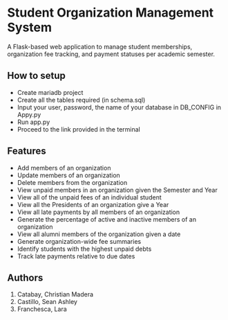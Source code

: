 # Student Organization Management System

A Flask-based web application to manage student memberships, organization fee tracking, and payment statuses per academic semester.

## How to setup

- Create mariadb project
- Create all the tables required (in schema.sql)
- Input your user, password, the name of your database in DB_CONFIG in Appy.py
- Run app.py
- Proceed to the link provided in the terminal

## Features

- Add members of an organization
- Update members of an organization
- Delete members from the organization
- View unpaid members in an organization given the Semester and Year
- View all of the unpaid fees of an individual student
- View all the Presidents of an organization give a Year
- View all late payments by all members of an organization
- Generate the percentage of active and inactive members of an organization
- View all alumni members of the organization given a date
- Generate organization-wide fee summaries
- Identify students with the highest unpaid debts
- Track late payments relative to due dates

## Authors
1. Catabay, Christian Madera
2. Castillo, Sean Ashley
3. Franchesca, Lara

